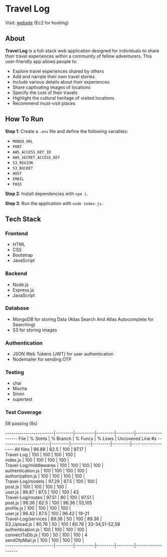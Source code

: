 # Travel Log
 
Visit: [website](http://51.21.21.143/) (Ec2 for hosting)
 
## About
 
**Travel Log** is a full-stack web application designed for individuals to share their travel experiences within a community of fellow adventurers. This user-friendly app allows people to:
 
- Explore travel experiences shared by others
- Add and narrate their own travel stories
- Include various details about their experiences
- Share captivating images of locations
- Specify the cost of their travels
- Highlight the cultural heritage of visited locations
- Recommend must-visit places
 
## How To Run
 
**Step 1**: Create a `.env` file and define the following variables:
 
- `MONGO_URL`
- `PORT`
- `AWS_ACCESS_KEY_ID`
- `AWS_SECRET_ACCESS_KEY`
- `S3_REGION`
- `S3_BUCKET`
- `HOST`
- `EMAIL`
- `PASS`
 
**Step 2**: Install dependencies with `npm i`.
 
**Step 3**: Run the application with `node index.js`.
 
## Tech Stack
### Frontend
- HTML
- CSS
- Bootstrap
- JavaScript
 
### Backend
- Node.js
- Express.js
- JavaScript
 
### Database
- MongoDB for storing Data (Atlas Search And Atlas Autocomplete for Searching)
- S3 for storing images
 
### Authentication
- JSON Web Tokens (JWT) for user authentication
- Nodemailer for sending OTP
 
### Testing
- chai
- Mocha
- Sinon
- supertest
 
 
### Test Coverage
  58 passing (8s)

------------------------|---------|----------|---------|---------|-------------------
File                    | % Stmts | % Branch | % Funcs | % Lines | Uncovered Line #s 
------------------------|---------|----------|---------|---------|-------------------
All files               |   96.88 |     82.5 |     100 |   97.17 |                   
 Travel-Log             |     100 |      100 |     100 |     100 |                   
  index.js              |     100 |      100 |     100 |     100 |                   
 Travel-Log/middlewares |     100 |      100 |     100 |     100 |                   
  authentication.js     |     100 |      100 |     100 |     100 |                   
  authorization.js      |     100 |      100 |     100 |     100 |                   
 Travel-Log/models      |   97.29 |     87.5 |     100 |     100 |                   
  post.js               |     100 |      100 |     100 |     100 |                   
  user.js               |   96.87 |     87.5 |     100 |     100 | 43                
 Travel-Log/routes      |   97.51 |       80 |     100 |   97.51 |                   
  post.js               |   96.36 |     62.5 |     100 |   96.36 | 55,105            
  profile.js            |     100 |      100 |     100 |     100 |                   
  user.js               |   96.42 |     87.5 |     100 |   96.42 | 19-21             
 Travel-Log/services    |   89.36 |       50 |     100 |   89.36 |                   
  S3_Upload.js          |   80.76 |       50 |     100 |   80.76 | 33-34,51-52,59    
  authentication.js     |     100 |      100 |     100 |     100 |                   
  connectToDb.js        |     100 |       50 |     100 |     100 | 4                 
  sendOtpMail.js        |     100 |      100 |     100 |     100 |                   
------------------------|---------|----------|---------|---------|-------------------
